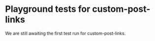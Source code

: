 # Playground tests for custom-post-links
We are still awaiting the first test run for custom-post-links.
